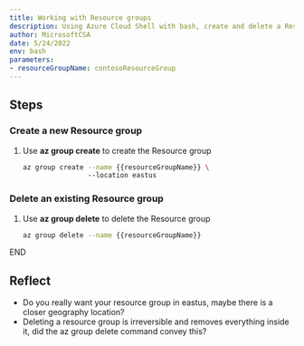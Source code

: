 ```yaml
---
title: Working with Resource groups
description: Using Azure Cloud Shell with bash, create and delete a Resource group 
author: MicrosoftCSA
date: 5/24/2022
env: bash
parameters:
- resourceGroupName: contosoResourceGroup
---
```


## Steps

### Create a new Resource group

1. Use **az group create** to create the Resource group

   ```bash
   az group create --name {{resourceGroupName}} \ 
                   --location eastus
   ```

### Delete an existing Resource group

1. Use **az group delete** to delete the Resource group

   ```bash
   az group delete --name {{resourceGroupName}}
   ```

END

## Reflect

- Do you really want your resource group in eastus, maybe there is a closer geography location?
- Deleting a resource group is irreversible and removes everything inside it, did the az group delete command convey this?
